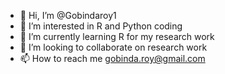 - 👋 Hi, I’m @Gobindaroy1
- 👀 I’m interested in R and Python coding 
- 🌱 I’m currently learning R for my research work 
- 💞️ I’m looking to collaborate on research work
- 📫 How to reach me gobinda.roy@gmail.com

<!---
Gobindaroy1/Gobindaroy1 is a ✨ special ✨ repository because its `README.md` (this file) appears on your GitHub profile.
You can click the Preview link to take a look at your changes.
--->
